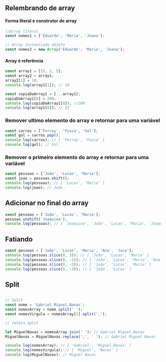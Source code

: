 ## Relembrando de array


#### Forma literal e construtor de array

```javascript
//Array literal
const nomes1 = ['Eduardo', 'Maria', 'Joana'];

// Array instanciado objeto
const nomes2 = new Array('Eduardo', 'Maria', 'Joana');
```

#### Array é referência

```javascript
const array1 = [15, 2, 5];
const array2 = array1;
array2[1] = 10;
console.log(array1[1]); // 10

const copiaDoArray1 = [...array1];
copiaDoArray1[0] = 200;
console.log(copiaDoArray1[0]); //200
console.log(array1[0]); // 15
```


### Remover ultimo elemento do array e retornar para uma variável

```javascript
const carros = ['Ferray', 'Fusca', 'Gol'];
const gol = carros.pop();
console.log(carros); // [ 'Ferray', 'Fusca' ]
console.log(gol); // Gol
```


### Remover o primeiro elemento do array e retornar para uma variável

```javascript
const pessoas = ['João', 'Lucas', 'Maria'];
const joao = pessoas.shift();
console.log(pessoas); // [ 'Lucas', 'Maria' ]
console.log(joao); // João
```

## Adicionar no final do array

```javascript
const pessoas = ['João', 'Lucas', 'Maria'];
pessoas.unshift('Joaquina');
console.log(pessoas); // [ 'Joaquina', 'João', 'Lucas', 'Maria', 'Joaquina' ]
```


## Fatiando

```javascript
const pessoas = ['João', 'Lucas', 'Maria', 'Ana', 'Juca'];
console.log(pessoas.slice(0, 3)); // [ 'João', 'Lucas', 'Maria' ]
console.log(pessoas.slice(0, -1)); // [ 'João', 'Lucas', 'Maria', 'Ana' ]
console.log(pessoas.slice(0, -2)); // [ 'João', 'Lucas', 'Maria' ]
console.log(pessoas.slice(0, -3)); // [ 'João', 'Lucas' ]
```

## Split

```javascript

// Split
const nome = 'Gabriel Miguel,Navas';
const nomesArray = nome.split(' ');
const nomesVirgula = nomesArray[1].split(',');

// retora split

let MiguelNavas = nomesArray.join(' '); // Gabriel Miguel,Navas
MiguelNavas = MiguelNavas.replace(',', ' '); // Gabriel Miguel Navas

console.log(nomesArray); // [ 'Gabriel', 'Miguel,Navas' ]
console.log(nomesVirgula); // [ 'Miguel', 'Navas' ]
console.log(MiguelNavas); // Miguel Navas
```

